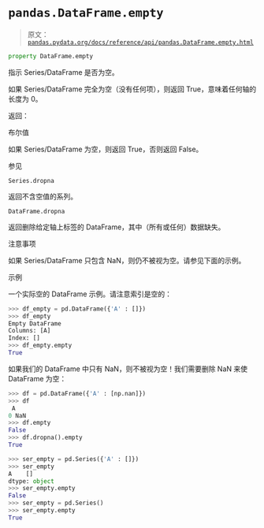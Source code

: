 # `pandas.DataFrame.empty`

> 原文：[`pandas.pydata.org/docs/reference/api/pandas.DataFrame.empty.html`](https://pandas.pydata.org/docs/reference/api/pandas.DataFrame.empty.html)

```py
property DataFrame.empty
```

指示 Series/DataFrame 是否为空。

如果 Series/DataFrame 完全为空（没有任何项），则返回 True，意味着任何轴的长度为 0。

返回：

布尔值

如果 Series/DataFrame 为空，则返回 True，否则返回 False。

参见

`Series.dropna`

返回不含空值的系列。

`DataFrame.dropna`

返回删除给定轴上标签的 DataFrame，其中（所有或任何）数据缺失。

注意事项

如果 Series/DataFrame 只包含 NaN，则仍不被视为空。请参见下面的示例。

示例

一个实际空的 DataFrame 示例。请注意索引是空的：

```py
>>> df_empty = pd.DataFrame({'A' : []})
>>> df_empty
Empty DataFrame
Columns: [A]
Index: []
>>> df_empty.empty
True 
```

如果我们的 DataFrame 中只有 NaN，则不被视为空！我们需要删除 NaN 来使 DataFrame 为空：

```py
>>> df = pd.DataFrame({'A' : [np.nan]})
>>> df
 A
0 NaN
>>> df.empty
False
>>> df.dropna().empty
True 
```

```py
>>> ser_empty = pd.Series({'A' : []})
>>> ser_empty
A    []
dtype: object
>>> ser_empty.empty
False
>>> ser_empty = pd.Series()
>>> ser_empty.empty
True 
```
